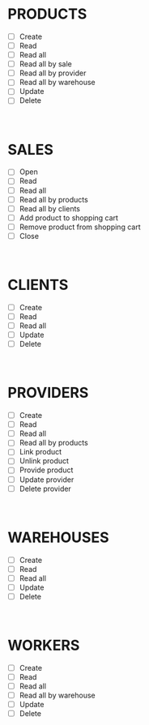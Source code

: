 # PRODUCTS
+ [ ] Create
+ [ ] Read
+ [ ] Read all
+ [ ] Read all by sale
+ [ ] Read all by provider
+ [ ] Read all by warehouse
+ [ ] Update
+ [ ] Delete
  
<br>

# SALES
+ [ ] Open
+ [ ] Read
+ [ ] Read all
+ [ ] Read all by products
+ [ ] Read all by clients
+ [ ] Add product to shopping cart
+ [ ] Remove product from shopping cart
+ [ ] Close

<br>

# CLIENTS
+ [ ] Create
+ [ ] Read
+ [ ] Read all
+ [ ] Update
+ [ ] Delete

<br>

# PROVIDERS
+ [ ] Create
+ [ ] Read
+ [ ] Read all
+ [ ] Read all by products
+ [ ] Link product
+ [ ] Unlink product
+ [ ] Provide product
+ [ ] Update provider
+ [ ] Delete provider

<br>

# WAREHOUSES
+ [ ] Create
+ [ ] Read
+ [ ] Read all
+ [ ] Update
+ [ ] Delete

<br>

# WORKERS
+ [ ] Create
+ [ ] Read
+ [ ] Read all
+ [ ] Read all by warehouse
+ [ ] Update
+ [ ] Delete